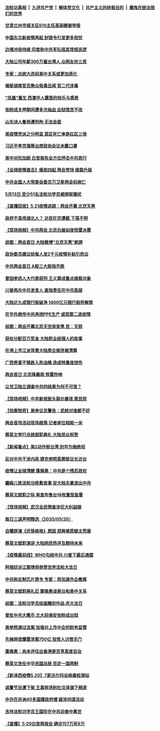 ####  [法轮功真相](../../../../basic/blob/master/README.md?t=05220231) &nbsp;|&nbsp; [九评共产党](../../../../9ping.md/blob/master/README.md?t=05220231) &nbsp;|&nbsp; [解体党文化](../../../../jtdwh.md/blob/master/README.md?t=05220231)  &nbsp;|&nbsp; [共产主义的终极目的](../../../../gczydzjmd.md/blob/master/README.md?t=05220231) &nbsp;|&nbsp; [魔鬼在统治我们的世界](../../../../mgztzwmdsj.md/blob/master/README.md?t=05220231) 

#### [甘肃兰州市城关区610主任高丽娜被举报](../pages/nsc413/n12126754.md?t=05220231) 

#### [中国东北新疫情再起 封锁令引发更多担忧](../pages/nsc413/n12126945.md?t=05220231) 

#### [边境冲突持续 印度称中共军队阻其常规巡逻](../pages/nsc413/n12127147.md?t=05220231) 

#### [大陆公司年薪300万雇台湾人 众网友劝三思](../pages/nsc413/n12127029.md?t=05220231) 

#### [专家：总统大选前美中关系或更加恶化](../pages/nsc413/n12127069.md?t=05220231) 

#### [揭秘湖南官员聚众吸毒丑闻 官二代涉毒](../pages/nsc413/n12126927.md?t=05220231) 

#### [“凤凰”重生 西澳华人露茜的快乐与感恩](../pages/nsc413/n12126709.md?t=05220231) 

#### [张盼成关押期间遭多次抽血 出狱信念不改](../pages/nsc413/n12126998.md?t=05220231) 

#### [山东诗人鲁扬遭刑拘 无法会面](../pages/nsc413/n12126379.md?t=05220231) 

#### [美疫情党派之分明显 蓝区死亡率是红区三倍](../pages/nsc413/n12126736.md?t=05220231) 

#### [习近平李克强等出席政协会议未戴口罩](../pages/nsc413/n12126770.md?t=05220231) 

#### [美中对抗加剧 白宫报告全方位抨击中共恶行](../pages/nsc413/n12126583.md?t=05220231) 

#### [【全球疫情直击】瘟疫四起 两会登场 维稳升级](../pages/nsc413/n12126441.md?t=05220231) 


#### [中共全国人大常委会委员万卫星两会前病亡](../pages/nsc413/n12126728.md?t=05220231) 

#### [5月13日 至少51名法轮功学员被绑架骚扰](../pages/nsc413/n12126219.md?t=05220231) 

#### [【直播回放】5.21疫情追踪：两会开幕 北京天黑](../pages/nsc413/n12126358.md?t=05220231) 

#### [政府不录用湖北人？ 访民在京遭截 下落不明](../pages/nsc413/n12126245.md?t=05220231) 

#### [【现场视频】中共两会 北京白昼如夜惊雷冰雹](../pages/nsc413/n12126351.md?t=05220231) 

#### [组图：两会首日 大陆微博“北京天黑”刷屏](../pages/nsc413/n12126211.md?t=05220231) 

#### [政协委员建议给每人发2千元疫情补贴引热议](../pages/nsc413/n12126288.md?t=05220231) 

#### [中共两会首日 A股三大股指齐跌](../pages/nsc413/n12126221.md?t=05220231) 

#### [曾因参选人大代表获刑 王义翠成重点维稳对象](../pages/nsc413/n12126159.md?t=05220231) 

#### [川普再斥中共发言人 直指责任在中共高层](../pages/nsc413/n12126172.md?t=05220231) 

#### [大陆近九成银行股破净 1400亿元银行股将解禁](../pages/nsc413/n12125762.md?t=05220231) 

#### [在华外商传中共再控PPE生产 或现第二波疫情](../pages/nsc413/n12125990.md?t=05220231) 

#### [组图：两会开幕北京天空突变黑 民：天怒](../pages/nsc413/n12126108.md?t=05220231) 

#### [获权分配百万奖金 大陆职业经理人的故事](../pages/nsc413/n12125394.md?t=05220231) 

#### [在港上市江派背景大陆房企接连被清算](../pages/nsc413/n12125544.md?t=05220231) 

#### [广西男童不慎跌入热油桶 造成特重度烧伤](../pages/nsc413/n12125966.md?t=05220231) 

#### [两会首日 北京降暴雨 惊雷炸响](../pages/nsc413/n12125400.md?t=05220231) 

#### [让世卫独立调查中共的结果为何不可信？](../pages/nsc413/n12122662.md?t=05220231) 

#### [【现场视频】中共新规致头盔价暴涨 惹民怨](../pages/nsc413/n12121068.md?t=05220231) 

#### [【拍案惊奇】美参议员警告：武统对谁都不好](../pages/nsc413/n12125136.md?t=05220231) 

#### [两会首场活动现场疏落 记者座位相距一米](../pages/nsc413/n12125292.md?t=05220231) 

#### [蔡英文举行总统就职典礼 大陆民众祝贺](../pages/nsc413/n12125061.md?t=05220231) 

#### [【新闻看点】美2动作挺台湾 封华为施绝招](../pages/nsc413/n12124690.md?t=05220231) 

#### [反对中共干涉内政 捷克参院高票挺议长访台](../pages/nsc413/n12125305.md?t=05220231) 

#### [疫情让全球清醒 蓬佩奥：中共是个残忍政权](../pages/nsc413/n12124821.md?t=05220231) 

#### [癫痫儿炼法轮功痊愈故事 促大陆夫妻退出中共](../pages/nsc413/n12124712.md?t=05220231) 

#### [蔡英文就职之际 美宣布售台18枚重型鱼雷](../pages/nsc413/n12125233.md?t=05220231) 

#### [【现场视频】武汉全民筛查涉巨大利益链](../pages/nsc413/n12124604.md?t=05220231) 

#### [每日三退声明精选（2020/05/20）](../pages/nsc413/n12125269.md?t=05220231) 

#### [自曝辞演《还珠格格》原因 郑爽被质疑太荒唐](../pages/nsc413/n12124884.md?t=05220231) 

#### [蔡英文就职演讲 大陆网民热评及期待未来](../pages/nsc413/n12124993.md?t=05220231) 

#### [【疫情最前线】WHO勾结中共 川普下最后通牒](../pages/nsc413/n12124547.md?t=05220231) 

#### [阿根廷诉江案律师恭贺世界法轮大法日](../pages/nsc413/n12124887.md?t=05220231) 

#### [中共称反制芯片禁令 专家：将加速外企撤离](../pages/nsc413/n12124730.md?t=05220231) 

#### [蔡英文就职典礼后 蓬佩奥谈美台和美中关系](../pages/nsc413/n12124875.md?t=05220231) 

#### [组图：法轮功学员绘画雕刻作品 庆大法日](../pages/nsc413/n12121533.md?t=05220231) 

#### [曾批中共大撒币 北大前保安张盼成出狱](../pages/nsc413/n12124602.md?t=05220231) 

#### [美参院通过法案 加强对上市中企的财务监管](../pages/nsc413/n12124538.md?t=05220231) 

#### [先锋网信爆雷涉案750亿 投资人讨债无门](../pages/nsc413/n12124698.md?t=05220231) 

#### [蓬佩奥：尚未评估出香港是否享高度自治](../pages/nsc413/n12124854.md?t=05220231) 

#### [蔡英文连任中华民国总统 否定一国两制](../pages/nsc413/n12124793.md?t=05220231) 

#### [【新泽西疫情5.20】7家沃尔玛设病毒检测站](../pages/nsc413/n12124771.md?t=05220231) 

#### [讽警节目遭下架 王喜转场到杜汶泽旗下频道](../pages/nsc413/n12124546.md?t=05220231) 

#### [中共在非洲40多国建政府楼 疑涉间谍活动](../pages/nsc413/n12124556.md?t=05220231) 

#### [吉林法轮功学员王国珍在中共迫害中离世](../pages/nsc413/n12123799.md?t=05220231) 

#### [【直播】5·20白宫简报会 确诊157万死9万](../pages/nsc413/n12124510.md?t=05220231) 

